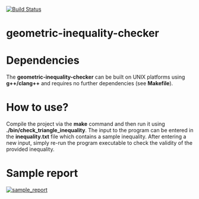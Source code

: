 [![Build Status](https://travis-ci.org/costika1234/geometric-inequality-checker.svg?branch=master)](https://travis-ci.org/costika1234/geometric-inequality-checker)

# geometric-inequality-checker

# Dependencies

The **geometric-inequality-checker** can be built on UNIX platforms using **g++/clang++** and requires no further dependencies (see **Makefile**).

# How to use?

Compile the project via the **make** command and then run it using **./bin/check_triangle_inequality**. The input to the program can be entered in the **inequality.txt** file which contains a sample inequality. After entering a new input, simply re-run the program executable to check the validity of the provided inequality.

# Sample report

[![sample_report](http://i66.tinypic.com/2u93gww.png)](http://tinypic.com?ref=2u93gww)
